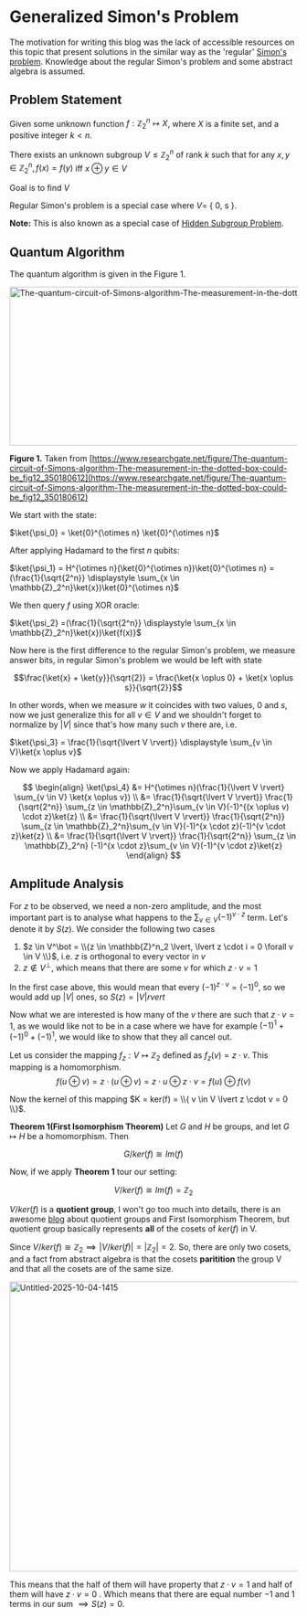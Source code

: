 # Generalized Simon's Problem
 
The motivation for writing this blog was the lack of accessible resources on this topic that present solutions in the similar way as the 'regular' [Simon's problem](https://en.wikipedia.org/wiki/Simon%27s_problem). Knowledge about the regular Simon's problem and some abstract algebra is assumed. 

## Problem Statement 
Given some unknown function $f: \mathbb{Z}_2^n \mapsto X$, where $X$ is a finite set, and a positive integer $k<n$. 

There exists an unknown subgroup $V \leq \mathbb{Z}_2^n$ of rank $k$ such that for any $x, y \in \mathbb{Z}^n_2, f(x) = f(y)$ iff $x \oplus y \in V$

Goal is to find $V$

Regular Simon's problem is a special case where $V =$ \{ 0, s \}. 

**Note:** This is also known as a special case of [Hidden Subgroup Problem](https://en.wikipedia.org/wiki/Hidden_subgroup_problem). 


## Quantum Algorithm 
The quantum algorithm is given in the Figure 1. 

<img width="827" height="278" alt="The-quantum-circuit-of-Simons-algorithm-The-measurement-in-the-dotted-box-could-be" src="https://github.com/user-attachments/assets/95bbd475-2f0e-4826-88b4-5552e23b4df9" />

**Figure 1.** Taken from [https://www.researchgate.net/figure/The-quantum-circuit-of-Simons-algorithm-The-measurement-in-the-dotted-box-could-be_fig12_350180612](https://www.researchgate.net/figure/The-quantum-circuit-of-Simons-algorithm-The-measurement-in-the-dotted-box-could-be_fig12_350180612)

We start with the state: 

$\ket{\psi_0} = \ket{0}^{\otimes n} \ket{0}^{\otimes n}$

After applying Hadamard to the first $n$ qubits: 

$\ket{\psi_1} = H^{\otimes n}(\ket{0}^{\otimes n})\ket{0}^{\otimes n} = (\frac{1}{\sqrt{2^n}} \displaystyle \sum_{x \in \mathbb{Z}_2^n}\ket{x})\ket{0}^{\otimes n}$

We then query $f$ using XOR oracle: 

$\ket{\psi_2} =(\frac{1}{\sqrt{2^n}} \displaystyle \sum_{x \in \mathbb{Z}_2^n}\ket{x})\ket{f(x)}$

Now here is the first difference to the regular Simon's problem, we measure answer bits, in regular Simon's problem we would be left with state 

$$\frac{\ket{x} + \ket{y}}{\sqrt{2}} = \frac{\ket{x \oplus 0} + \ket{x \oplus s}}{\sqrt{2}}$$ 

In other words, when we measure $w$ it coincides with two values, $0$ and $s$, now we just generalize this for all $v \in V$ and we shouldn't forget to normalize by $\lvert V \rvert$ since that's how many such $v$ there are, i.e.

$\ket{\psi_3} = \frac{1}{\sqrt{\lvert V \rvert}} \displaystyle \sum_{v \in V}\ket{x \oplus v}$  

Now we apply Hadamard again: 

$$
\begin{align}
    \ket{\psi_4} &= H^{\otimes n}(\frac{1}{\lvert V \rvert} \sum_{v \in V} \ket{x \oplus v}) \\
                 &= \frac{1}{\sqrt{\lvert V \rvert}} \frac{1}{\sqrt{2^n}}  \sum_{z \in \mathbb{Z}_2^n}\sum_{v \in V}(-1)^{(x \oplus v) \cdot z}\ket{z} \\ 
                &= \frac{1}{\sqrt{\lvert V \rvert}} \frac{1}{\sqrt{2^n}}  \sum_{z \in \mathbb{Z}_2^n}\sum_{v \in V}(-1)^{x \cdot z}(-1)^{v \cdot z}\ket{z} \\ 
                 &= \frac{1}{\sqrt{\lvert V \rvert}} \frac{1}{\sqrt{2^n}} \sum_{z \in \mathbb{Z}_2^n} (-1)^{x \cdot z}\sum_{v \in V}(-1)^{v \cdot z}\ket{z}
\end{align} 
$$ 

## Amplitude Analysis 
For $z$ to be observed, we need a non-zero amplitude, and the most important part is to analyse what happens to the $\sum_{v \in V}(-1)^{v \cdot z}$ term. Let's denote it by $S(z)$. We consider the following two cases 
1. $z \in V^\bot = \\{z \in \mathbb{Z}^n_2 \lvert, \lvert z \cdot i = 0 \forall v \in V  \\}$, i.e. $z$ is orthogonal to every vector in $v$ 
2. $z \notin V^\bot$, which means that there are some $v$ for which $z \cdot v = 1$

In the first case above, this would mean that every $(-1)^{z \cdot v} = (-1)^0$, so we would add up $\lvert V \rvert$ ones, so $S(z) = \lvert V |rvert$ 

Now what we are interested is how many of the $v$ there are such that $z \cdot v = 1$, as we would like not to be in a case where we have for example $(-1)^1 + (-1)^0 + (-1)^1$, we would like to show that they all cancel out.  

Let us consider the mapping $f_z: V \mapsto \mathbb{Z}_2$ defined as $f_z(v) = z \cdot v$. This mapping is a homomorphism. 
$$f(u \oplus v) = z \cdot (u \oplus v) = z \cdot u \oplus z \cdot v = f(u) \oplus f(v)$$

Now the kernel of this mapping $K = ker(f) = \\{ v \in V \lvert z \cdot v = 0 \\}$. 

**Theorem 1(First Isomorphism Theorem)** Let $G$ and $H$ be groups, and let $G \mapsto H$ be a homomorphism. Then 

$$G/ker(f) \cong Im(f)$$ 

Now, if we apply **Theorem 1** tour our setting: 

$$V/ker(f) \cong Im(f) = \mathbb{Z}_2$$

$V/ker(f)$ is a **quotient group**, I won't go too much into details, there is an awesome [blog](https://www.math3ma.com/blog/the-first-isomorphism-theorem-intuitively) about quotient groups and First Isomorphism Theorem, but quotient group basically represents **all** of the cosets of $ker(f)$ in V.   

Since $V/ker(f) \cong  \mathbb{Z}_2 \implies \lvert V/ker(f) \rvert = \lvert \mathbb{Z}_2 \rvert = 2$. So, there are only two cosets, and a fact from abstract algebra is that the cosets **paritition** the group V and that all the cosets are of the same size. 

<img width="715" height="508" alt="Untitled-2025-10-04-1415" src="https://github.com/user-attachments/assets/a5ebf8bc-ae58-4f0e-8c66-b56e95a03ee2" />

This means that the half of them will have property that $z \cdot v = 1$ and half of them will have $z \cdot v = 0$ . Which means that there are equal number $-1$ and $1$ terms in our sum $\implies S(z) = 0$. 

